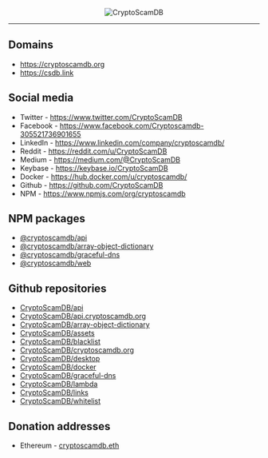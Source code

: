 <p align="center">
	<img src="https://raw.githubusercontent.com/CryptoScamDB/assets/master/logo/logotype-readme.png" alt="CryptoScamDB">
</p>

---

## Domains
- https://cryptoscamdb.org
- https://csdb.link

## Social media
- Twitter - https://www.twitter.com/CryptoScamDB
- Facebook - https://www.facebook.com/Cryptoscamdb-305521736901655
- LinkedIn - https://www.linkedin.com/company/cryptoscamdb/
- Reddit - https://reddit.com/u/CryptoScamDB
- Medium - https://medium.com/@CryptoScamDB
- Keybase - https://keybase.io/CryptoScamDB
- Docker - https://hub.docker.com/u/cryptoscamdb/
- Github - https://github.com/CryptoScamDB
- NPM - https://www.npmjs.com/org/cryptoscamdb

## NPM packages
- [@cryptoscamdb/api](https://www.npmjs.com/package/@cryptoscamdb/api)
- [@cryptoscamdb/array-object-dictionary](https://www.npmjs.com/package/@cryptoscamdb/array-object-dictionary)
- [@cryptoscamdb/graceful-dns](https://www.npmjs.com/package/@cryptoscamdb/graceful-dns)
- [@cryptoscamdb/web](https://www.npmjs.com/package/@cryptoscamdb/web)

## Github repositories
- [CryptoScamDB/api](https://github.com/CryptoScamDB/api)
- [CryptoScamDB/api.cryptoscamdb.org](https://github.com/CryptoScamDB/api.cryptoscamdb.org)
- [CryptoScamDB/array-object-dictionary](https://github.com/CryptoScamDB/array-object-dictionary)
- [CryptoScamDB/assets](https://github.com/CryptoScamDB/assets)
- [CryptoScamDB/blacklist](https://github.com/CryptoScamDB/blacklist)
- [CryptoScamDB/cryptoscamdb.org](https://github.com/CryptoScamDB/cryptoscamdb.org)
- [CryptoScamDB/desktop](https://github.com/CryptoScamDB/desktop)
- [CryptoScamDB/docker](https://github.com/CryptoScamDB/docker)
- [CryptoScamDB/graceful-dns](https://github.com/CryptoScamDB/graceful-dns)
- [CryptoScamDB/lambda](https://github.com/CryptoScamDB/lambda)
- [CryptoScamDB/links](https://github.com/CryptoScamDB/links)
- [CryptoScamDB/whitelist](https://github.com/CryptoScamDB/whitelist)

## Donation addresses
- Ethereum - [cryptoscamdb.eth](https://etherscan.io/address/cryptoscamdb.eth)
